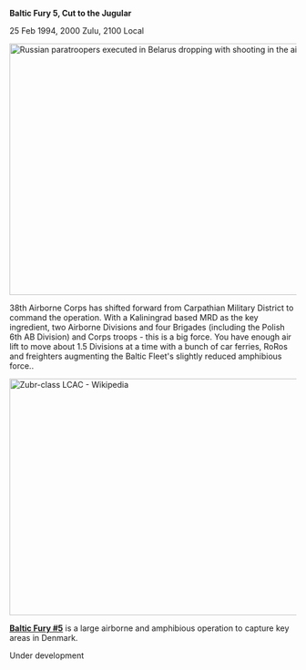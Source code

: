 **Baltic Fury 5, Cut to the Jugular**

25 Feb 1994, 2000 Zulu, 2100 Local

<img src="/assets\images\aar\bf\bf5\media\image1.jpeg" style="width:6.5in;height:4.60833in" alt="Russian paratroopers executed in Belarus dropping with shooting in the air" />

38th Airborne Corps has shifted forward from Carpathian Military
District to command the operation. With a Kaliningrad based MRD as the
key ingredient, two Airborne Divisions and four Brigades (including the
Polish 6th AB Division) and Corps troops - this is a big force. You have
enough air lift to move about 1.5 Divisions at a time with a bunch of
car ferries, RoRos and freighters augmenting the Baltic Fleet's slightly
reduced amphibious force..

<img src="/assets\images\aar\bf\bf5\media\image2.jpeg" style="width:6.5in;height:4.33333in" alt="Zubr-class LCAC - Wikipedia" />

**<u>Baltic Fury \#5</u>** is a large airborne and amphibious operation
to capture key areas in Denmark.

Under development
